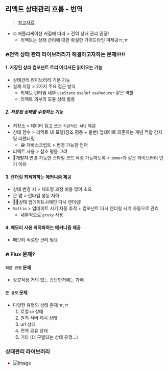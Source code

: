 ## 리엑트 상태관리 흐름 - 번역
> [참고자료](https://medium.com/@yujso66/%EB%B2%88%EC%97%AD-%EB%A6%AC%EC%95%A1%ED%8A%B8-%EC%83%81%ED%83%9C-%EA%B4%80%EB%A6%AC%EC%9D%98-%EC%83%88%EB%A1%9C%EC%9A%B4-%ED%9D%90%EB%A6%84-6e5ed0022e39)
- 🙄 애플리케이션 커짐에 따라 > 전역 상태 관리 권장!
  - 리엑트는 상태 관리에 대한 확실한 가이드라인 미제공ㅠ,ㅠ
### 🔥전역 상태 관리 라이브러리가 해결하고자하는 문제!!!!!
#### 1. 저장된 상태 컴포넌트 트리 어디서든 읽어오는 기능
- 상태관리 라이브러리 기본 기능
- 실제 저장 > 2가지 주요 접근 방식
  - 리엑트 런타임 내부 `useState` `useRef` `useReducer` 같은 역할
  - 리엑트 외부의 모듈 상태 활용
##### 2. 저장된 상태를 수정하는 기능
- 저장소 > 데이터 읽고 쓰는 `직관적인 API` 제공
- 상태 함수 > 리엑트 UI 모델(참조 평등 + 불변) 업데이트 의존하는 개념 적합 감지 및 리렌더링
  - 😁 자바스크립트 > 변경 가능한 언어
- 리엑트 사용 > 참조 평등 고려
- 🤠개발자 변경 가능한 스타일 코드 작성 가능하도록 > `immer`과 같은 라이브러리 인기 이유
#### 3. 렌더링 최적화하는 메커니즘 제공
- 상태 변경 시 > 재조정 과정 비용 많이 소요
- 큰 앱 > 런타임 성능 저하
- 👨‍🚀상태 업데이트시에만 다시 렌더링!
- `Valtio` > 업데이트 시기 자동 추적 + 컴포넌트 다시 렌더링 시기 자동으로 관리
  - 내부적으로 `proxy` 사용
#### 4. 메모리 사용 최적화하는 메커니즘 제공
- 메모리 적절한 관리 필요
### 🔥 Flux 문제?
#### `작은 규모` 문제
- 상호작용 거의 없는 간단한거에는 과해
#### `큰 규모` 문제 
- 다양한 유형의 상태 존재 ㅠ,ㅠ
  1. 로컬 ui 상태 
  2. 원격 서버 캐시 상태
  3. url 상태
  4. 전역 공유 상태
  5. 기타 (더 구별되는 상태 유형...)
### 상태관리 라이브러리
- ![image](https://github.com/hyunolike/info-docs/assets/61215550/efd7c7c6-b721-4b25-8811-28560c793965)
